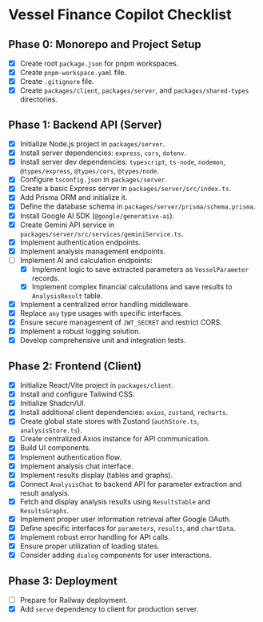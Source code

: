 # Vessel Finance Copilot Checklist

## Phase 0: Monorepo and Project Setup
- [x] Create root `package.json` for pnpm workspaces.
- [x] Create `pnpm-workspace.yaml` file.
- [x] Create `.gitignore` file.
- [x] Create `packages/client`, `packages/server`, and `packages/shared-types` directories.

## Phase 1: Backend API (Server)
- [x] Initialize Node.js project in `packages/server`.
- [x] Install server dependencies: `express`, `cors`, `dotenv`.
- [x] Install server dev dependencies: `typescript`, `ts-node`, `nodemon`, `@types/express`, `@types/cors`, `@types/node`.
- [x] Configure `tsconfig.json` in `packages/server`.
- [x] Create a basic Express server in `packages/server/src/index.ts`.
- [x] Add Prisma ORM and initialize it.
- [x] Define the database schema in `packages/server/prisma/schema.prisma`.
- [x] Install Google AI SDK (`@google/generative-ai`).
- [x] Create Gemini API service in `packages/server/src/services/geminiService.ts`.
- [x] Implement authentication endpoints.
- [x] Implement analysis management endpoints.
- [ ] Implement AI and calculation endpoints:
  - [x] Implement logic to save extracted parameters as `VesselParameter` records.
  - [x] Implement complex financial calculations and save results to `AnalysisResult` table.
- [x] Implement a centralized error handling middleware.
- [x] Replace `any` type usages with specific interfaces.
- [x] Ensure secure management of `JWT_SECRET` and restrict CORS.
- [x] Implement a robust logging solution.
- [x] Develop comprehensive unit and integration tests.

## Phase 2: Frontend (Client)
- [x] Initialize React/Vite project in `packages/client`.
- [x] Install and configure Tailwind CSS.
- [x] Initialize Shadcn/UI.
- [x] Install additional client dependencies: `axios`, `zustand`, `recharts`.
- [x] Create global state stores with Zustand (`authStore.ts`, `analysisStore.ts`).
- [x] Create centralized Axios instance for API communication.
- [x] Build UI components.
- [x] Implement authentication flow.
- [x] Implement analysis chat interface.
- [x] Implement results display (tables and graphs).
- [x] Connect `AnalysisChat` to backend API for parameter extraction and result analysis.
- [x] Fetch and display analysis results using `ResultsTable` and `ResultsGraphs`.
- [x] Implement proper user information retrieval after Google OAuth.
- [x] Define specific interfaces for `parameters`, `results`, and `chartData`.
- [x] Implement robust error handling for API calls.
- [x] Ensure proper utilization of loading states.
- [x] Consider adding `dialog` components for user interactions.

## Phase 3: Deployment
- [ ] Prepare for Railway deployment.
- [x] Add `serve` dependency to client for production server.